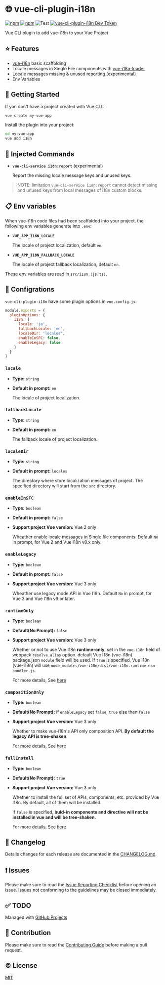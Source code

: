 # :globe_with_meridians: vue-cli-plugin-i18n

[![npm](https://img.shields.io/npm/v/vue-cli-plugin-i18n/next.svg)](https://www.npmjs.com/package/vue-cli-plugin-i18n)
[![npm](https://img.shields.io/npm/v/vue-cli-plugin-i18n.svg)](https://www.npmjs.com/package/vue-cli-plugin-i18n)
![Test](https://github.com/intlify/vue-cli-plugin-i18n/workflows/Test/badge.svg)
[![vue-cli-plugin-i18n Dev Token](https://badge.devtoken.rocks/vue-cli-plugin-i18n)](https://devtoken.rocks/package/vue-cli-plugin-i18n)

Vue CLI plugin to add vue-i18n to your Vue Project

## :star: Features
- [vue-i18n](https://github.com/kazupon/vue-i18n) basic scaffolding
- Locale messages in Single File components with [vue-i18n-loader](https://github.com/intlify/vue-i18n-loader)
- Locale messages missing & unused reporting (experimental)
- Env Variables


## :rocket: Getting Started
If yon don't have a project created with Vue CLI:

```sh
vue create my-vue-app
```

Install the plugin into your project:

```sh
cd my-vue-app
vue add i18n
```

## :hammer: Injected Commands
- **`vue-cli-service i18n:report`** (experimental)

  Report the missing locale message keys and unused keys.

> NOTE: limitation
> `vue-cli-service i18n:report` cannot detect missing and unused keys from local messages of i18n custom blocks.


## :clipboard: Env variables
When vue-i18n code files had been scaffolded into your project, the following env variables generate into `.env`:

- **`VUE_APP_I18N_LOCALE`**

  The locale of project localization, default `en`.

- **`VUE_APP_I18N_FALLBACK_LOCALE`**

  The locale of project fallback localization, default `en`.

These env variables are read in `src/i18n.(js|ts)`.


## :wrench: Configrations

`vue-cli-plugin-i18n` have some plugin options in `vue.config.js`:

```js
module.exports = {
  pluginOptions: {
    i18n: {
      locale: 'ja',
      fallbackLocale: 'en',
      localeDir: 'locales',
      enableInSFC: false,
      enableLegacy: false
    }
  }
}
```

### `locale`

- **Type:** `string`
- **Default in prompt:** `en`

  The locale of project localization.

### `fallbackLocale`

- **Type:** `string`
- **Default in prompt:** `en`

  The fallback locale of project localization.

### `localeDir`

- **Type:** `string`
- **Default in prompt:** `locales`

  The directory where store localization messages of project. The specified directory will start from the `src` directory.

### `enableInSFC`

- **Type:** `boolean`
- **Default in prompt:** `false`
- **Support project Vue version:** Vue 2 only

  Wheather enable locale messages in Single file components. Default `No` in prompt, for Vue 2 and Vue I18n v8.x only.

### `enableLegacy`

- **Type:** `boolean`
- **Default in prompt:** `false`
- **Support project Vue version:** Vue 3 only

  Wheather use legacy mode API in Vue I18n. Default `No` in prompt, for Vue 3 and Vue I18n v9 or later.

### `runtimeOnly`
- **Type:** `boolean`
- **Default(No Prompt):** `false`
- **Support project Vue version:** Vue 3 only

  Whether or not to use Vue I18n **runtime-only**, set in the `vue-i18n` field of webpack `resolve.alias` option. default Vue I18n (vue-i18n) package.json `module` field will be used.
  If `true` is specified, Vue I18n (vue-i18n) will use `node_modules/vue-i18n/dist/vue-i18n.runtime.esm-bundler.js`.

  For more details, See [here](https://vue-i18n.intlify.dev/guide/advanced/optimization.html#reduce-bundle-size-with-feature-build-flags)

### `compositionOnly`

- **Type:** `boolean`
- **Default(No Prompt):** if `enableLegacy` set `false`, `true` else then `false`
- **Support project Vue version:** Vue 3 only

  Whether to make vue-i18n's API only composition API. **By default the legacy API is tree-shaken.**

  For more details, See [here](https://vue-i18n.intlify.dev/guide/advanced/optimization.html#reduce-bundle-size-with-feature-build-flags)

### `fullInstall`

- **Type:** `boolean`
- **Default(No Prompt):** `true`
- **Support project Vue version:** Vue 3 only

  Whether to install the full set of APIs, components, etc. provided by Vue I18n. By default, all of them will be installed.

  If `false` is specified, **buld-in components and directive will not be installed in vue and will be tree-shaken.**

  For more details, See [here](https://vue-i18n.intlify.dev/guide/advanced/optimization.html#reduce-bundle-size-with-feature-build-flags)


## :scroll: Changelog
Details changes for each release are documented in the [CHANGELOG.md](https://github.com/intlify/vue-cli-plugin-i18n/blob/master/CHANGELOG.md).


## :exclamation: Issues
Please make sure to read the [Issue Reporting Checklist](https://github.com/intlify/vue-cli-plugin-i18n/blob/master/.github/CONTRIBUTING.md#issue-reporting-guidelines) before opening an issue. Issues not conforming to the guidelines may be closed immediately.


## :white_check_mark: TODO
Managed with [GitHub Projects](https://github.com/intlify/vue-cli-plugin-i18n/projects/1)

## :muscle: Contribution
Please make sure to read the [Contributing Guide](https://github.com/intlify/vue-cli-plugin-i18n/blob/master/.github/CONTRIBUTING.md) before making a pull request.


## :copyright: License

[MIT](http://opensource.org/licenses/MIT)
